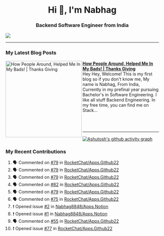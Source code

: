  
<h1 align="center">Hi 👋, I'm Nabhag</h1>
<h3 align="center">Backend Software Engineer from India</h3>

<img src="Twitter header - 2.png"/>

 <hr>
 
### My Latest Blog Posts 
<!-- HASHNODE_BLOG:START -->
<p align="left">
<a href="https://nabhagmotivaras.hashnode.dev//experience-2022" title="How People Around, Helped Me In My Bads!  | Thanks Giving"><img src="https://cdn.hashnode.com/res/hashnode/image/stock/unsplash/d1956810eb099b7959df44d932fa9fe4.jpeg" alt="How People Around, Helped Me In My Bads!  | Thanks Giving" width="250px" align="left" /></a>
<a href="https://nabhagmotivaras.hashnode.dev//experience-2022" title="How People Around, Helped Me In My Bads!  | Thanks Giving"><strong>How People Around, Helped Me In My Bads!  | Thanks Giving</strong></a>
<br/> Hey Hey, Welcome! This is my first blog so if you don't know me, My name is Nabhag, From India, Currently in my prefinal year pursuing Bachelor's in Software Engineering. I like all stuff Backend Engineering. In my free time, you can find me on Stack... </p> <br/> <br/>
<!-- HASHNODE_BLOG:END -->
<p align=left> 
 <hr>
 
   [![Ashutosh's github activity graph](https://github-readme-activity-graph.cyclic.app/graph?username=Nabhag8848&bg_color=000000&color=ffffff&line=26a269&point=c01c28&area=true&hide_border=true)](https://github.com/ashutosh00710/github-readme-activity-graph)
 
 ### My Recent Contributions

<!--START_SECTION:activity-->
1. 🗣 Commented on [#79](https://github.com/RocketChat/Apps.Github22/issues/79) in [RocketChat/Apps.Github22](https://github.com/RocketChat/Apps.Github22)
2. 🗣 Commented on [#79](https://github.com/RocketChat/Apps.Github22/issues/79) in [RocketChat/Apps.Github22](https://github.com/RocketChat/Apps.Github22)
3. 🗣 Commented on [#79](https://github.com/RocketChat/Apps.Github22/issues/79) in [RocketChat/Apps.Github22](https://github.com/RocketChat/Apps.Github22)
4. 🗣 Commented on [#82](https://github.com/RocketChat/Apps.Github22/issues/82) in [RocketChat/Apps.Github22](https://github.com/RocketChat/Apps.Github22)
5. 🗣 Commented on [#79](https://github.com/RocketChat/Apps.Github22/issues/79) in [RocketChat/Apps.Github22](https://github.com/RocketChat/Apps.Github22)
6. 🗣 Commented on [#75](https://github.com/RocketChat/Apps.Github22/issues/75) in [RocketChat/Apps.Github22](https://github.com/RocketChat/Apps.Github22)
7. ❗️ Opened issue [#2](https://github.com/Nabhag8848/Apps.Notion/issues/2) in [Nabhag8848/Apps.Notion](https://github.com/Nabhag8848/Apps.Notion)
8. ❗️ Opened issue [#1](https://github.com/Nabhag8848/Apps.Notion/issues/1) in [Nabhag8848/Apps.Notion](https://github.com/Nabhag8848/Apps.Notion)
9. 🗣 Commented on [#55](https://github.com/RocketChat/Apps.Github22/issues/55) in [RocketChat/Apps.Github22](https://github.com/RocketChat/Apps.Github22)
10. ❗️ Opened issue [#77](https://github.com/RocketChat/Apps.Github22/issues/77) in [RocketChat/Apps.Github22](https://github.com/RocketChat/Apps.Github22)
<!--END_SECTION:activity-->
 
 </p>
 
  <br> <br>
  



